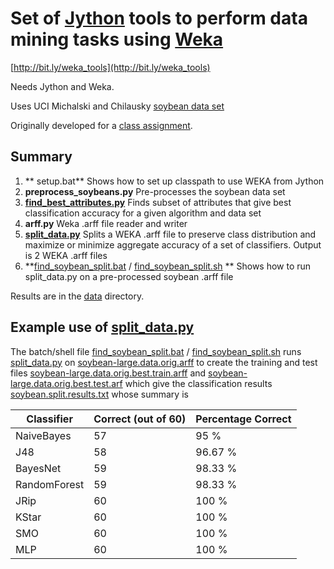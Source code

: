 # Set of [Jython](http://www.jython.org/) tools to perform data mining tasks using [Weka](http://www.cs.waikato.ac.nz/ml/weka/)

[http://bit.ly/weka_tools](http://bit.ly/weka_tools)

Needs Jython and Weka.

Uses UCI Michalski and Chilausky [soybean data set](http://archive.ics.uci.edu/ml/machine-learning-databases/soybean/ "soybean data")

Originally developed for a [class assignment](http://bit.ly/weka_data_mining).

## Summary
1. ** setup.bat** Shows how to set up classpath to use WEKA from Jython
2. **preprocess_soybeans.py** Pre-processes the soybean data set
3. **[find_best_attributes.py](http://github.com/peterwilliams97/weka_tools/blob/master/find_best_attributes.py)** Finds subset of attributes that give best classification accuracy for a given algorithm and data set
4. **arff.py** Weka .arff file reader and writer
5. **[split_data.py](http://bit.ly/split_data)** Splits a WEKA .arff file to preserve class distribution and maximize or minimize aggregate accuracy of a set of classifiers. Output is 2 WEKA .arff files
6. **[find_soybean_split.bat](http://github.com/peterwilliams97/weka_tools/blob/master/find_soybean_split.bat) / [find_soybean_split.sh](http://github.com/peterwilliams97/weka_tools/blob/master/find_soybean_split.sh) ** Shows how to run split_data.py on a pre-processed soybean .arff file

Results are in the [data](http://github.com/peterwilliams97/weka_tools/tree/master/data/) directory.

## Example use of [split_data.py](http://bit.ly/split_data)
The batch/shell file [find_soybean_split.bat](http://github.com/peterwilliams97/weka_tools/blob/master/find_soybean_split.bat) / [find_soybean_split.sh](http://github.com/peterwilliams97/weka_tools/blob/master/find_soybean_split.sh) runs [split_data.py](http://github.com/peterwilliams97/weka_tools/blob/master/data/soybean-large.data.orig.best.train.arff) on [soybean-large.data.orig.arff](http://github.com/peterwilliams97/weka_tools/blob/master/data/soybean-large.data.orig.best.test.arff) to create the training and test files [soybean-large.data.orig.best.train.arff](http://bit.ly/split_data) and [soybean-large.data.orig.best.test.arf](http://bit.ly/split_data) which give the classification results [soybean.split.results.txt](http://github.com/peterwilliams97/weka_tools/blob/master/data/soybean.split.results.txt) whose summary is

Classifier | Correct (out of 60) | Percentage Correct
-----------|---------------------|------------------
NaiveBayes |     57              | 95 %
J48        |     58              | 96.67 %
BayesNet   |     59              | 98.33 %
RandomForest |   59              | 98.33 %
JRip      |      60              | 100 %
KStar     |      60              | 100 %
SMO       |      60              | 100 %
MLP       |      60              | 100 %